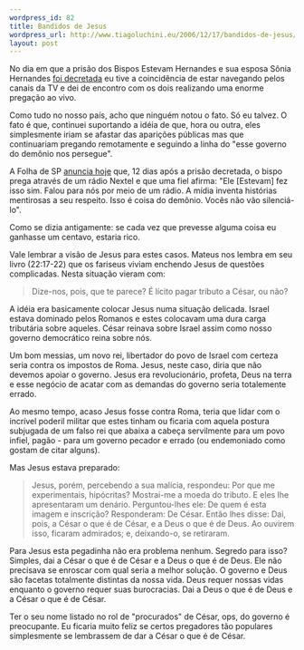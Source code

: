 ```yaml
--- 
wordpress_id: 82
title: Bandidos de Jesus
wordpress_url: http://www.tiagoluchini.eu/2006/12/17/bandidos-de-jesus/
layout: post
---
```

No dia em que a prisão dos Bispos Estevam Hernandes e sua esposa Sônia Hernandes [foi decretada](http://www1.folha.uol.com.br/folha/brasil/ult96u87332.shtml) eu tive a coincidência de estar navegando pelos canais da TV e dei de encontro com os dois realizando uma enorme pregação ao vivo.

Como tudo no nosso país, acho que ninguém notou o fato. Só eu talvez. O fato é que, continuei suportando a idéia de que, hora ou outra, eles simplesmente iriam se afastar das aparições públicas mas que continuariam pregando remotamente e seguindo a linha do "esse governo do demônio nos persegue".

A Folha de SP [anuncia hoje](http://www1.folha.uol.com.br/folha/cotidiano/ult95u129469.shtml) que, 12 dias após a prisão decretada, o bispo prega através de um rádio Nextel e que uma fiel afirma: "Ele \[Estevam\] fez isso sim. Falou para nós por meio de um rádio. A mídia inventa histórias mentirosas a seu respeito. Isso é coisa do demônio. Vocês não vão silenciá-lo".

Como se dizia antigamente: se cada vez que prevesse alguma coisa eu ganhasse um centavo, estaria rico.

Vale lembrar a visão de Jesus para estes casos. Mateus nos lembra em seu livro (22:17-22) que os fariseus viviam enchendo Jesus de questões complicadas. Nesta situação vieram com:

> Dize-nos, pois, que te parece? É lícito pagar tributo a César, ou não?

A idéia era basicamente colocar Jesus numa situação delicada. Israel estava dominado pelos Romanos e estes colocavam uma dura carga tributária sobre aqueles. César reinava sobre Israel assim como nosso governo democrático reina sobre nós.

Um bom messias, um novo rei, libertador do povo de Israel com certeza seria contra os impostos de Roma. Jesus, neste caso, diria que não devemos apoiar o governo. Jesus era revolucionário, profeta, Deus na terra e esse negócio de acatar com as demandas do governo seria totalemente errado.

Ao mesmo tempo, acaso Jesus fosse contra Roma, teria que lidar com o incrível poderil militar que estes tinham ou ficaria com aquela postura subjugada de um falso rei que abaixa a cabeça servilmente para um povo infiel, pagão - para um governo pecador e errado (ou endemoniado como gostam de citar alguns).

Mas Jesus estava preparado:

> Jesus, porém, percebendo a sua malícia, respondeu: Por que me experimentais, hipócritas? Mostrai-me a moeda do tributo. E eles lhe apresentaram um denário. Perguntou-lhes ele: De quem é esta imagem e inscrição?
> Responderam: De César.
> Então lhes disse: Dai, pois, a César o que é de César, e a Deus o que é de Deus.
> Ao ouvirem isso, ficaram admirados; e, deixando-o, se retiraram.

Para Jesus esta pegadinha não era problema nenhum. Segredo para isso? Simples, dai a César o que é de César e a Deus o que é de Deus. Ele não precisava se enroscar com qual seria a melhor solução. O governo e Deus são facetas totalmente distintas da nossa vida. Deus requer nossas vidas enquanto o governo requer suas burocracias. Dai a Deus o que é de Deus e a César o que é de César.

Ter o seu nome listado no rol de "procurados" de César, ops, do governo é preocupante. Eu ficaria muito feliz se certos pregadores tão populares simplesmente se lembrassem de dar a César o que é de César.
